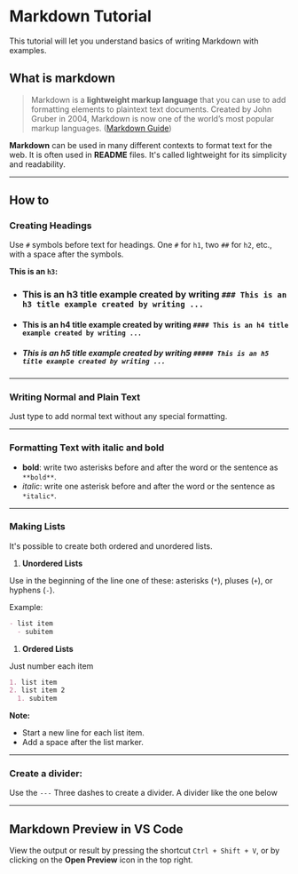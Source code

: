 # Markdown Tutorial

This tutorial will let you understand basics of writing Markdown with examples.

## What is markdown

> Markdown is a **lightweight markup language** that you can use to add formatting elements to plaintext text documents. Created by John Gruber in 2004, Markdown is now one of the world’s most popular markup languages. 
> ([Markdown Guide](https://www.markdownguide.org/getting-started/))

**Markdown** can be used in many different contexts to format text for the web. It is often used in **README** files. It's called lightweight for its simplicity and readability.

---

## How to

### Creating Headings

Use `#` symbols before text for headings. One `#` for `h1`, two `##` for `h2`, etc., with a space after the symbols.

**This is an `h3`:**
- ### This is an h3 title example created by writing `### This is an h3 title example created by writing ...`
- #### This is an h4 title example created by writing `#### This is an h4 title example created by writing ...`
- ##### This is an h5 title example created by writing `##### This is an h5 title example created by writing ...`

---

### Writing Normal and Plain Text

Just type to add normal text without any special formatting.

---

### Formatting Text with italic and bold

- **bold**: write two asterisks before and after the word or the sentence as `**bold**`.
- *italic*: write one asterisk before and after the word or the sentence as `*italic*`.

---

### Making Lists

It's possible to create both ordered and unordered lists.

1. **Unordered Lists**

Use in the beginning of the line one of these: asterisks (`*`), pluses (`+`), or hyphens (`-`).

Example:

```markdown
- list item
  - subitem
```

1. **Ordered Lists**

Just number each item

```markdown
1. list item
2. list item 2
  1. subitem
```

**Note:**

- Start a new line for each list item.
- Add a space after the list marker.

---

### Create a divider:

Use the `---` Three dashes to create a divider. A divider like the one below

---

## Markdown Preview in VS Code

View the output or result by pressing the shortcut `Ctrl + Shift + V`, or by clicking on the **Open Preview** icon in the top right.
